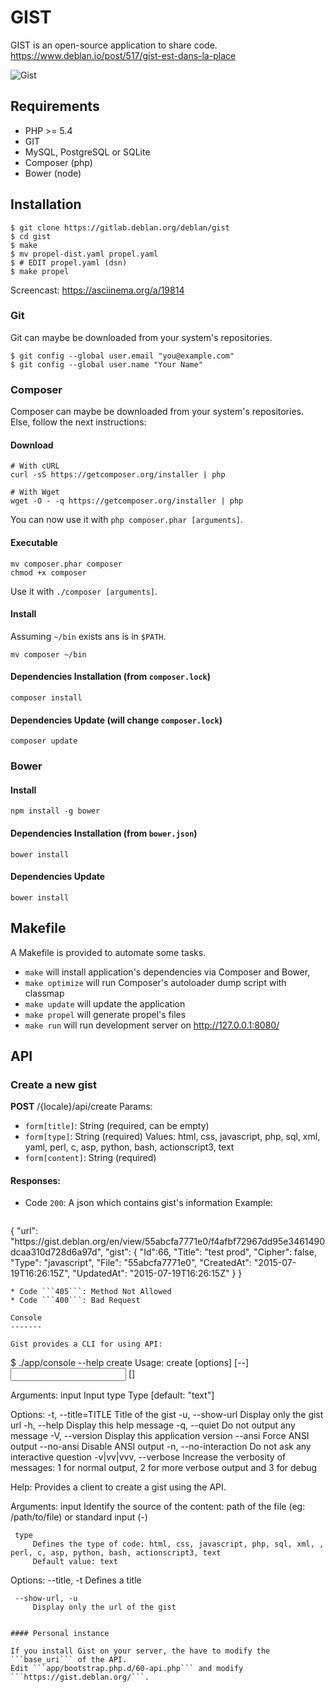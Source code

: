GIST
====

GIST is an open-source application to share code.
https://www.deblan.io/post/517/gist-est-dans-la-place

![Gist](https://upload.deblan.org/u/2015-05/554e2c12.png "Gist")

Requirements
------------

* PHP >= 5.4
* GIT
* MySQL, PostgreSQL or SQLite
* Composer (php)
* Bower (node)

Installation
------------

	$ git clone https://gitlab.deblan.org/deblan/gist
	$ cd gist
	$ make
	$ mv propel-dist.yaml propel.yaml
	$ # EDIT propel.yaml (dsn)
	$ make propel

Screencast: https://asciinema.org/a/19814

### Git

Git can maybe be downloaded from your system's repositories.

	$ git config --global user.email "you@example.com"
	$ git config --global user.name "Your Name"

### Composer

Composer can maybe be downloaded from your system's repositories.
Else, follow the next instructions:

#### Download

    # With cURL
    curl -sS https://getcomposer.org/installer | php

    # With Wget
    wget -O - -q https://getcomposer.org/installer | php

You can now use it with `php composer.phar [arguments]`.

#### Executable

    mv composer.phar composer
    chmod +x composer

Use it with `./composer [arguments]`.

#### Install

Assuming `~/bin` exists ans is in `$PATH`.

    mv composer ~/bin

#### Dependencies Installation (from `composer.lock`)

    composer install

#### Dependencies Update (will change `composer.lock`)

    composer update

### Bower


#### Install

	npm install -g bower

#### Dependencies Installation (from `bower.json`)

    bower install

#### Dependencies Update

    bower install

Makefile
--------

A Makefile is provided to automate some tasks.

* `make` will install application's dependencies via Composer and Bower,
* `make optimize` will run Composer's autoloader dump script with classmap
* `make update` will update the application
* `make propel` will generate propel's files
* `make run` will run development server on http://127.0.0.1:8080/

API
---

### Create a new gist

**POST** /{locale}/api/create
Params:

* ```form[title]```: String (required, can be empty)
* ```form[type]```: String (required)
  Values: html, css, javascript, php, sql, xml, yaml, perl, c, asp, python, bash, actionscript3, text
* ```form[content]```: String (required)

#### Responses:

* Code ```200```: A json which contains gist's information
  Example:
  ```javascript
{
    "url": "https:\/\/gist.deblan.org\/en\/view\/55abcfa7771e0\/f4afbf72967dd95e3461490dcaa310d728d6a97d",
    "gist": {
        "Id":66,
        "Title": "test prod",
        "Cipher": false,
        "Type": "javascript",
        "File": "55abcfa7771e0",
        "CreatedAt": "2015-07-19T16:26:15Z",
        "UpdatedAt": "2015-07-19T16:26:15Z"
    }
}
  ```
* Code ```405```: Method Not Allowed
* Code ```400```: Bad Request

Console
-------

Gist provides a CLI for using API:

```
$ ./app/console --help create
Usage:
  create [options] [--] <input> [<type>]

Arguments:
  input                 Input
  type                  Type [default: "text"]

Options:
  -t, --title=TITLE     Title of the gist
  -u, --show-url        Display only the gist url
  -h, --help            Display this help message
  -q, --quiet           Do not output any message
  -V, --version         Display this application version
      --ansi            Force ANSI output
      --no-ansi         Disable ANSI output
  -n, --no-interaction  Do not ask any interactive question
  -v|vv|vvv, --verbose  Increase the verbosity of messages: 1 for normal output, 2 for more verbose output and 3 for debug

Help:
 Provides a client to create a gist using the API.
 
 Arguments:
     input
         Identify the source of the content: path of the file (eg: /path/to/file) or standard input (-)
 
     type
         Defines the type of code: html, css, javascript, php, sql, xml, , perl, c, asp, python, bash, actionscript3, text
         Default value: text
 
 Options:
     --title, -t
         Defines a title
 
     --show-url, -u
         Display only the url of the gist
```

#### Personal instance

If you install Gist on your server, the have to modify the ```base_uri``` of the API.
Edit ```app/bootstrap.php.d/60-api.php``` and modify ```https://gist.deblan.org/```.
